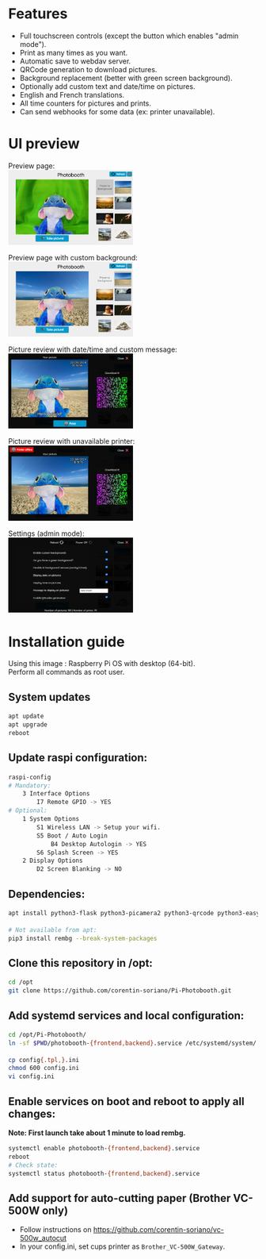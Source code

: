 # Features
- Full touchscreen controls (except the button which enables "admin mode").
- Print as many times as you want.
- Automatic save to webdav server.
- QRCode generation to download pictures.
- Background replacement (better with green screen background).
- Optionally add custom text and date/time on pictures.
- English and French translations.
- All time counters for pictures and prints.
- Can send webhooks for some data (ex: printer unavailable).

# UI preview
Preview page:  
<img src="screenshots/01_preview_page.png" alt="Preview page" style="width: 50%;" />

Preview page with custom background:  
<img src="screenshots/02_preview_page_bg_replace.png" alt="Preview custom background" style="width: 50%;" />

Picture review with date/time and custom message:  
<img src="screenshots/03_picture_review.png" alt="Picture review" style="width: 50%;" />

Picture review with unavailable printer:  
<img src="screenshots/04_picture_review_printer_unavailable.png" alt="Picture review with unavailable printer" style="width: 50%;" />

Settings (admin mode):  
<img src="screenshots/05_settings.png" alt="Settings" style="width: 50%;" />

# Installation guide

Using this image : Raspberry Pi OS with desktop (64-bit).  
Perform all commands as root user.

## System updates
```bash
apt update
apt upgrade
reboot
```

## Update raspi configuration:
```bash
raspi-config
# Mandatory:
    3 Interface Options
        I7 Remote GPIO -> YES
# Optional:
    1 System Options
        S1 Wireless LAN -> Setup your wifi.
        S5 Boot / Auto Login
            B4 Desktop Autologin -> YES
        S6 Splash Screen -> YES
    2 Display Options
        D2 Screen Blanking -> NO
```

## Dependencies:
```bash
apt install python3-flask python3-picamera2 python3-qrcode python3-easywebdav git ncat

# Not available from apt:
pip3 install rembg --break-system-packages
```

## Clone this repository in /opt:
```bash
cd /opt
git clone https://github.com/corentin-soriano/Pi-Photobooth.git
```

## Add systemd services and local configuration:
```bash
cd /opt/Pi-Photobooth/
ln -sf $PWD/photobooth-{frontend,backend}.service /etc/systemd/system/

cp config{.tpl,}.ini
chmod 600 config.ini
vi config.ini
```

## Enable services on boot and reboot to apply all changes:
**Note: First launch take about 1 minute to load rembg.**
```bash
systemctl enable photobooth-{frontend,backend}.service
reboot
# Check state:
systemctl status photobooth-{frontend,backend}.service
```

## Add support for auto-cutting paper (Brother VC-500W only)
- Follow instructions on https://github.com/corentin-soriano/vc-500w_autocut
- In your config.ini, set cups printer as `Brother_VC-500W_Gateway`.
